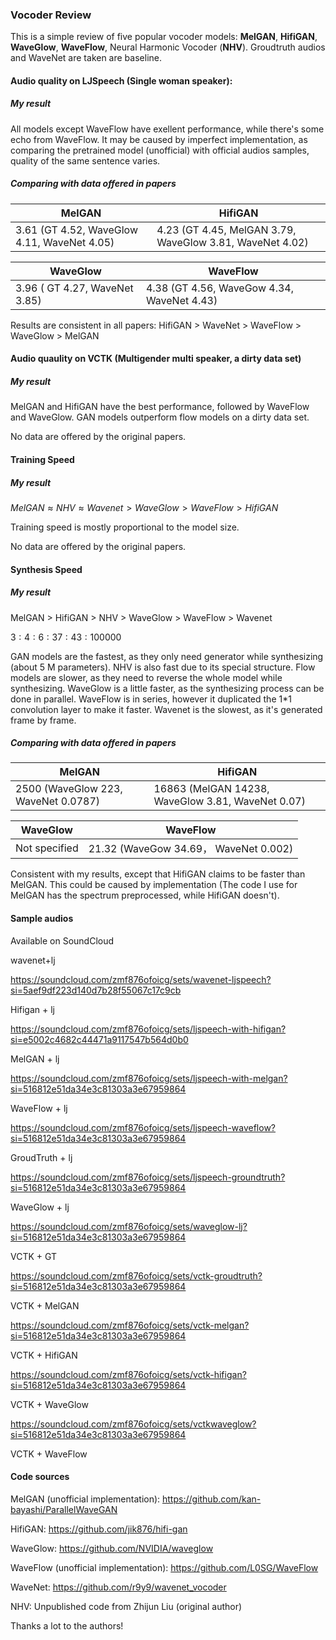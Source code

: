 ### Vocoder Review

This is a simple review of five popular vocoder models: **MelGAN**, **HifiGAN**, **WaveGlow**, **WaveFlow**, Neural Harmonic Vocoder (**NHV**). Groudtruth audios and WaveNet are taken are baseline.

#### Audio quality on LJSpeech (Single woman speaker):

##### My result

All models except WaveFlow have exellent performance, while there's some echo from WaveFlow. It may be caused by imperfect implementation, as comparing the pretrained model (unofficial) with official audios samples, quality of the same sentence varies.

##### Comparing with data offered in papers

| MelGAN                                      | HifiGAN                                                  |
| ------------------------------------------- | -------------------------------------------------------- |
| 3.61 (GT 4.52, WaveGlow 4.11, WaveNet 4.05) | 4.23 (GT 4.45, MelGAN 3.79, WaveGlow 3.81, WaveNet 4.02) |

| WaveGlow                      | WaveFlow                                   |
| ----------------------------- | ------------------------------------------ |
| 3.96 ( GT 4.27, WaveNet 3.85) | 4.38 (GT 4.56, WaveGow 4.34, WaveNet 4.43) |

Results are consistent in all papers: HifiGAN > WaveNet > WaveFlow > WaveGlow > MelGAN

#### Audio quaulity on VCTK (Multigender multi speaker, a dirty data set)

##### My result

MelGAN and HifiGAN have the best performance, followed by WaveFlow and WaveGlow. GAN models outperform flow models on a dirty data set.

No data are offered by the original papers.

#### Training Speed

##### My result

$MelGAN \approx NHV \approx Wavenet > WaveGlow > WaveFlow > HifiGAN$

Training speed is mostly proportional to the model size.

No data are offered by the original papers.

#### Synthesis Speed

##### My result

MelGAN > HifiGAN > NHV > WaveGlow > WaveFlow > Wavenet

$3:4:6:37:43:100000$

GAN models are the fastest, as they only need generator while synthesizing (about 5 M parameters). NHV is also fast due to its special structure. Flow models are slower, as they need to reverse the whole model while synthesizing. WaveGlow is a little faster, as the synthesizing process can be done in parallel. WaveFlow is in series, however it duplicated the 1*1 convolution layer to make it faster. Wavenet is the slowest, as it's generated frame by frame.

##### Comparing with data offered in papers

| MelGAN                              | HifiGAN                                           |
| ----------------------------------- | ------------------------------------------------- |
| 2500 (WaveGlow 223, WaveNet 0.0787) | 16863 (MelGAN 14238, WaveGlow 3.81, WaveNet 0.07) |

| WaveGlow      | WaveFlow                              |
| ------------- | ------------------------------------- |
| Not specified | 21.32 (WaveGow 34.69， WaveNet 0.002) |

Consistent with my results, except that HifiGAN claims to be faster than MelGAN. This could be caused by implementation (The code I use for MelGAN has the spectrum preprocessed, while HifiGAN doesn't).

#### Sample audios

Available on SoundCloud

wavenet+lj

https://soundcloud.com/zmf876ofoicg/sets/wavenet-ljspeech?si=5aef9df223d140d7b28f55067c17c9cb

Hifigan + lj

https://soundcloud.com/zmf876ofoicg/sets/ljspeech-with-hifigan?si=e5002c4682c44471a9117547b564d0b0

MelGAN + lj

https://soundcloud.com/zmf876ofoicg/sets/ljspeech-with-melgan?si=516812e51da34e3c81303a3e67959864

WaveFlow + lj

https://soundcloud.com/zmf876ofoicg/sets/ljspeech-waveflow?si=516812e51da34e3c81303a3e67959864

GroudTruth + lj

https://soundcloud.com/zmf876ofoicg/sets/ljspeech-groundtruth?si=516812e51da34e3c81303a3e67959864

WaveGlow + lj

https://soundcloud.com/zmf876ofoicg/sets/waveglow-lj?si=516812e51da34e3c81303a3e67959864

VCTK + GT

https://soundcloud.com/zmf876ofoicg/sets/vctk-groudtruth?si=516812e51da34e3c81303a3e67959864

VCTK + MelGAN

https://soundcloud.com/zmf876ofoicg/sets/vctk-melgan?si=516812e51da34e3c81303a3e67959864

VCTK + HifiGAN

https://soundcloud.com/zmf876ofoicg/sets/vctk-hifigan?si=516812e51da34e3c81303a3e67959864

VCTK + WaveGlow

https://soundcloud.com/zmf876ofoicg/sets/vctkwaveglow?si=516812e51da34e3c81303a3e67959864

VCTK + WaveFlow

#### Code sources

MelGAN (unofficial implementation): https://github.com/kan-bayashi/ParallelWaveGAN

HifiGAN: https://github.com/jik876/hifi-gan

WaveGlow: https://github.com/NVIDIA/waveglow

WaveFlow (unofficial implementation): https://github.com/L0SG/WaveFlow

WaveNet: https://github.com/r9y9/wavenet_vocoder

NHV: Unpublished code from Zhijun Liu (original author)

Thanks a lot to the authors!